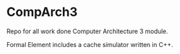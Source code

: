 # CompArch3
Repo for all work done Computer Architecture 3 module. 

Formal Element includes a cache simulator written in C++.
